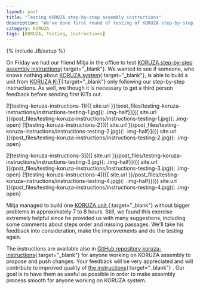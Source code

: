 ```yaml
---
layout: post
title: "Testing KORUZA step-by-step assembly instructions"
description: "We've done first round of testing of KORUZA step-by-step assembly instructions in order to make them as useful as possible."
category: KORUZA
tags: [KORUZA, Testing, Instructions]
---
```

{% include JB/setup %}


On Friday we had our friend Mitja in the office to test [KORUZA step-by-step assembly instructions](http://instructions.koruza.net/){:target="_blank"}. We wanted to see if someone, who knows nothing about [KORUZA system](http://koruza.net/){:target="_blank"}, is able to build a unit from [KORUZA KIT](http://fabrikor.eu/Koruza){:target="_blank"} only following our step-by-step instructions. As well, we though it is necessary to get a third person feedback before sending first KITs out. 

[![testing-koruza-instructions-1]({{ site.url }}/post_files/testing-koruza-instructions/instructions-testing-1.jpg){: .img-half}]({{ site.url }}/post_files/testing-koruza-instructions/instructions-testing-1.jpg){: .img-open}
[![testing-koruza-instructions-2]({{ site.url }}/post_files/testing-koruza-instructions/instructions-testing-2.jpg){: .img-half}]({{ site.url }}/post_files/testing-koruza-instructions/instructions-testing-2.jpg){: .img-open}

[![testing-koruza-instructions-3]({{ site.url }}/post_files/testing-koruza-instructions/instructions-testing-3.jpg){: .img-half}]({{ site.url }}/post_files/testing-koruza-instructions/instructions-testing-3.jpg){: .img-open}
[![testing-koruza-instructions-4]({{ site.url }}/post_files/testing-koruza-instructions/instructions-testing-4.jpg){: .img-half}]({{ site.url }}/post_files/testing-koruza-instructions/instructions-testing-4.jpg){: .img-open}

Mitja managed to build one [KORUZA unit ](http://koruza.net/){:target="_blank"} without bigger problems in approximately 7 to 8 hours. Still, we found this exercise extremely helpful since he provided us with many suggestions, including some comments about steps order and missing passages. We'll take his feedback into consideration, make the improvements and do the testing again.

The instructions are available also in [GitHub repository koruza-instructions](https://github.com/IRNAS/KORUZA-instructions){:target="_blank"} for anyone working on KORUZA assembly to propose and push changes. Your feedback will be very appreciated and will contribute to improved quality of [the instructions](http://instructions.koruza.net/){:target="_blank"} . Our goal is to have them as useful as possible in order to make assembly process smooth for anyone working on KORUZA system. 

